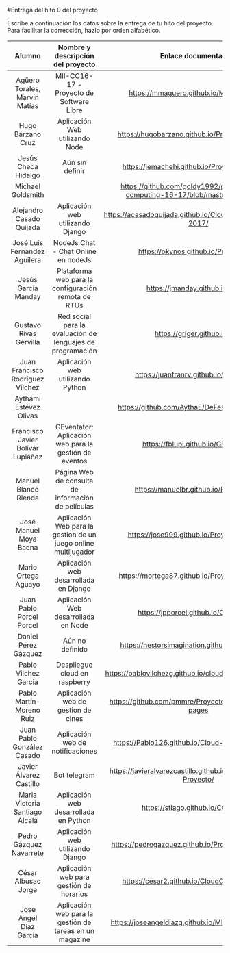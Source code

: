 #Entrega del hito 0 del proyecto

Escribe a continuación los datos sobre la entrega de tu hito del
proyecto. Para facilitar la corrección, hazlo por orden alfabético.

| Alumno  | Nombre y descripción del proyecto  | Enlace documentación|Enlace a proyecto | Actualización |
|:-:|:-:|:-:|:-:|:-:|
|Agüero Torales, Marvin Matías |MII-CC16-17 - Proyecto de Software Libre |https://mmaguero.github.io/MII-CC16-17/ |https://github.com/mmaguero/MII-CC16-17.git |
|Hugo Bárzano Cruz |Aplicación Web utilizando Node |https://hugobarzano.github.io/ProyectoCC16-17/ |https://github.com/hugobarzano/ProyectoCC16-17 |
|Jesús Checa Hidalgo | Aún sin definir | https://jemachehi.github.io/ProyectoCC16-17/ | https://github.com/JeMaCheHi/ProyectoCC16-17 |
|Michael Goldsmith | | https://github.com/goldy1992/proyecto-cloud-computing-16-17/blob/master/README.md | https://github.com/goldy1992/proyecto-cloud-computing-16-17|
| Alejandro Casado Quijada | Aplicación web utilizando Django | https://acasadoquijada.github.io/Cloud_Computing_2016-2017/ | https://github.com/acasadoquijada/Cloud_Computing_2016-2017/ |
|José Luis Fernández Aguilera |NodeJs Chat - Chat Online en nodeJs |https://okynos.github.io/ProyectoCC/ |https://github.com/okynos/ProyectoCC | [Corrección errores en Issues](https://github.com/okynos/ProyectoCC/issues/4) |
|Jesús García Manday | Plataforma web para la configuración remota de RTUs | https://jmanday.github.io/CRUT/ | https://github.com/jmanday/CRUT| [Corregido el nombre del proyecto](https://github.com/jmanday/CRUT/issues/2) |
|Gustavo Rivas Gervilla| Red social para la evaluación de lenguajes de programación | https://griger.github.io/CC/ | https://github.com/Griger/CC |
| Juan Francisco Rodríguez Vílchez | Aplicación web utilizando Python | https://juanfranrv.github.io/CC_Project/ | https://github.com/juanfranrv/CC_Project |
| Aythami Estévez Olivas | | https://github.com/AythaE/DeFesti/tree/gh-pages | https://github.com/AythaE/DeFesti/ | [Issue de corrección Hito 0](https://github.com/AythaE/DeFesti/issues/3) |
| Francisco Javier Bolívar Lupiáñez | GEventator: Aplicación web para la gestión de eventos | https://fblupi.github.io/GEventator/ | https://github.com/fblupi/GEventator |
|Manuel Blanco Rienda | Página Web de consulta de información de películas | https://manuelbr.github.io/Proyecto_CC | https://github.com/manuelbr/Proyecto_CC |
| José Manuel Moya Baena | Aplicación Web para la gestion de un juego online multijugador | https://jose999.github.io/ProyectoCC2016/ | https://github.com/jose999/ProyectoCC2016 |
| Mario Ortega Aguayo | Aplicación web desarrollada en Django | https://mortega87.github.io/ProyectoCC-16-17/ | https://github.com/mortega87/ProyectoCC-16-17 | [Issue corrección ficheros Hito 0](https://github.com/mortega87/ProyectoCC-16-17/issues/1) |
| Juan Pablo Porcel Porcel | Aplicación Web desarrollada en Node | https://jpporcel.github.io/CC-Project/ | https://github.com/JPPorcel/CC-Project/ |
| Daniel Pérez Gázquez | Aún no definido | https://nestorsimagination.github.io/CC-Project/ | https://github.com/NestorsImagination/CC-Project |
| Pablo Vilchez Garcia | Despliegue cloud en raspberry | https://pablovilchezg.github.io/cloud-computing-project/ | https://github.com/pablovilchezg/cloud-computing-project/ |
| Pablo Martín-Moreno Ruiz | Aplicación web de gestion de cines | https://github.com/pmmre/ProyectoCC16-17/tree/gh-pages | https://github.com/pmmre/ProyectoCC16-17 |
| Juan Pablo González Casado | Aplicación web de notificaciones | https://Pablo126.github.io/Cloud-Computing-1617/ | https://github.com/Pablo126/Cloud-Computing-1617/ |
| Javier Álvarez Castillo | Bot telegram | https://javieralvarezcastillo.github.io/CloudComputing-Proyecto/ | https://github.com/JavierAlvarezCastillo/CloudComputing-Proyecto/ |
|Maria Victoria Santiago Alcalá | Aplicación web desarrollada en Python | https://stiago.github.io/CC_Project/ | https://github.com/STiago/CC_Project |
| Pedro Gázquez Navarrete | Aplicación web utilizando Django | https://pedrogazquez.github.io/Proyecto-CC-16-17/ | https://github.com/pedrogazquez/Proyecto-CC-16-17 |
| César Albusac Jorge | Aplicación web para gestión de horarios | https://cesar2.github.io/CloudComputing1617/ | https://github.com/cesar2/CloudComputing1617 |
| Jose Angel Díaz García | Aplicación web para la gestión de tareas en un magazine | https://joseangeldiazg.github.io/MII-CloudComputing/ | https://github.com/joseangeldiazg/MII-CloudComputing |

